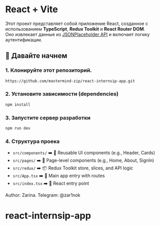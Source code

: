 # React + Vite

Этот проект представляет собой приложение React, созданное с использованием **TypeScript**, **Redux Toolkit** и **React Router DOM**.  
Оно извлекает данные из [JSONPlaceholder API](https://jsonplaceholder.typicode.com/) и включает логику аутентификации.

## 🚀 Давайте начнем

### 1. Клонируйте этот репозиторий.
```bash
https://github.com/mastermind-zip/react-internsip-app.git
```
### 2. Установите зависимости (dependencies)
```bash
npm install
```
### 3. Запустите сервер разработки
```bash
npm run dev
```
### 4. Структура проека
* `src/components/` ➡️ 🎨 Reusable UI components (e.g., Header, Cards)
* `src/pages/` ➡️ 📄 Page-level components (e.g., Home, About, SignIn)
* `src/redux/` ➡️ 📦 Redux Toolkit store, slices, and API logic
* `src/App.tsx` ➡️ 🚀 Main app entry with routes
* `src/index.tsx` ➡️ 🔌 React entry point


Author: Zarina. 
Telegram: @zar1nok

# react-internsip-app
